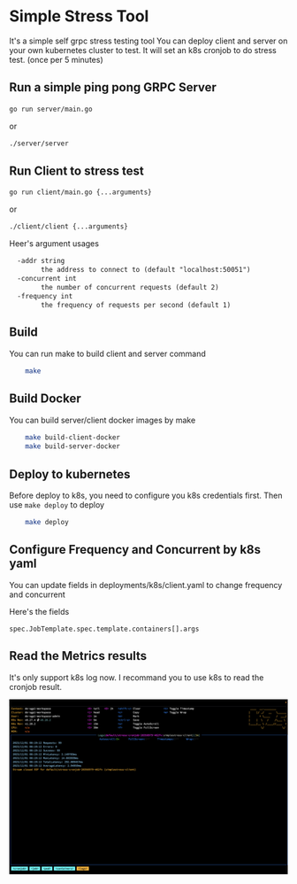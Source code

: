 # Simple Stress Tool

It's a simple self grpc stress testing tool
You can deploy client and server on your own kubernetes cluster to test.
It will set an k8s cronjob to do stress test. (once per 5 minutes)


## Run a simple ping pong GRPC Server

```bash
go run server/main.go
```

or 

```bash
./server/server
```

## Run Client to stress test

```bash
go run client/main.go {...arguments}
```

or 
```bash
./client/client {...arguments}
```

Heer's argument usages

```
  -addr string
        the address to connect to (default "localhost:50051")
  -concurrent int
        the number of concurrent requests (default 2)
  -frequency int
        the frequency of requests per second (default 1)
```

## Build

You can run make to build client and server command

```bash
    make
```

## Build Docker

You can build server/client docker images by make

```bash
    make build-client-docker
    make build-server-docker
```

## Deploy to kubernetes

Before deploy to k8s, you need to configure you k8s credentials first.
Then use ```make deploy``` to deploy

```bash
    make deploy
```

## Configure Frequency and Concurrent by k8s yaml

You can update fields in deployments/k8s/client.yaml to change frequency and concurrent

Here's the fields

```
spec.JobTemplate.spec.template.containers[].args
```

## Read the Metrics results

It's only support k8s log now.
I recommand you to use k8s to read the cronjob result.

![screenshot](./assets/images/screenshot.png)


